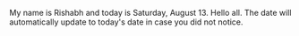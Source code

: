 My name is Rishabh and today is Saturday, August 13. Hello all. The date will automatically update to today's date in case you did not notice.
